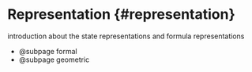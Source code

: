 # Representation {#representation}

introduction about the state representations and formula representations

* @subpage formal
* @subpage geometric